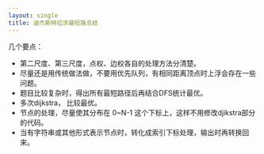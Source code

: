 ```yaml
---
layout: single
title: 迪杰斯特拉求最短路总结
---
```


几个要点：
+ 第二尺度、第三尺度，点权、边权各自的处理方法分清楚。
+ 尽量还是用传统做法做，不要用优先队列，有相同距离顶点时上浮会存在一些问题。
+ 题目比较复杂时，得出所有最短路径后再结合DFS统计最优。
+ 多次dijkstra， 比较最优。
+ 节点的处理，尽量使其分布在 0~N-1 这个下标上，这样不用修改djikstra部分的代码。
+ 当有字符串或其他形式表示节点时，转化成索引下标处理，输出时再转换回来。